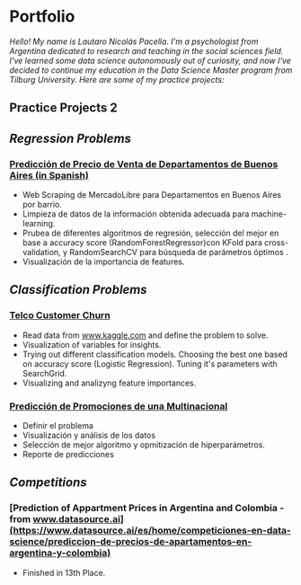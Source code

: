 # **Portfolio**

*Hello! My name is Lautaro Nicolás Pacella. I'm a psychologist from Argentina dedicated to research and teaching in the social sciences field. I've learned some data science autonomously out of curiosity, and now I've decided to continue my education in the Data Science Master program from Tilburg University.
Here are some of my practice projects:*

<h2> Practice Projects 2</h2>

## *Regression Problems*

### [Predicción de Precio de Venta de Departamentos de Buenos Aires (in Spanish)](https://nbviewer.jupyter.org/github/lautaropacella/Prediccion-Departamentos/blob/master/Imbo-BsAs.ipynb)
* Web Scraping de MercadoLibre para Departamentos en Buenos Aires por barrio. 
* Limpieza de datos de la información obtenida adecuada para machine-learning. 
* Prubea de diferentes algoritmos de regresión, selección del mejor en base a accuracy score (RandomForestRegressor)con KFold para cross-validation, y RandomSearchCV para búsqueda de parámetros óptimos .
 * Visualización de la importancia de features.
 
## *Classification Problems*
 
### [Telco Customer Churn](https://nbviewer.jupyter.org/github/lautaropacella/Telco-Customer-Churn/blob/master/telco-customer-churn.ipynb)
* Read data from www.kaggle.com and define the problem to solve.
* Visualization of variables for insights.
* Trying out different classification models. Choosing the best one based on accuracy score (Logistic Regression). Tuning it's parameters with SearchGrid.
* Visualizing and analizyng feature importances.

### [Predicción de Promociones de una Multinacional](https://nbviewer.jupyter.org/github/lautaropacella/Predicci-n-Promociones/blob/main/predicci%C3%B3n_promoci%C3%B3n.ipynb)
* Definir el problema
* Visualización y análisis de los datos
* Selección de mejor algoritmo y opmitización de hiperparámetros.
* Reporte de predicciones

## *Competitions*

### [Prediction of Appartment Prices in Argentina and Colombia - from www.datasource.ai](https://www.datasource.ai/es/home/competiciones-en-data-science/prediccion-de-precios-de-apartamentos-en-argentina-y-colombia)
* Finished in 13th Place.
